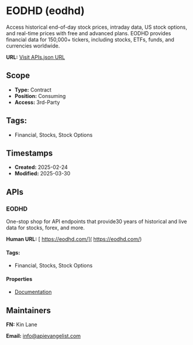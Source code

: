 # EODHD (eodhd)
Access historical end-of-day stock prices, intraday data, US stock options, and real-time prices with free and advanced plans. EODHD provides financial data for 150,000+ tickers, including stocks, ETFs, funds, and currencies worldwide.

**URL:** [Visit APIs.json URL](https://raw.githubusercontent.com/api-evangelist/eodhd/refs/heads/main/apis.yml)

## Scope

- **Type:** Contract 
- **Position:** Consuming 
- **Access:** 3rd-Party 

## Tags:

 - Financial, Stocks, Stock Options

## Timestamps

- **Created:** 2025-02-24 
- **Modified:** 2025-03-30 

## APIs

### EODHD
One-stop shop for API endpoints that provide30  years of historical and live data for stocks, forex, and more. 

**Human URL:** [ https://eodhd.com/]( https://eodhd.com/)


#### Tags:

 - Financial, Stocks, Stock Options

#### Properties

- [Documentation]( https://eodhd.com/)

## Maintainers

**FN:** Kin Lane

**Email:** info@apievangelist.com

